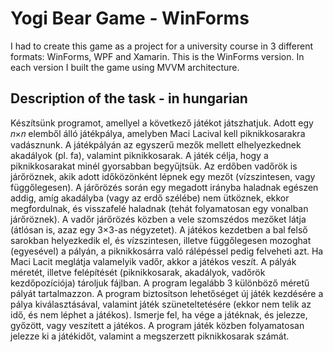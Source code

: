 # Yogi Bear Game - WinForms

I had to create this game as a project for a university course in 3 different formats: WinForms, WPF and Xamarin. This is the WinForms version. In each version I built the game using MVVM architecture.

## Description of the task - in hungarian

Készítsünk programot, amellyel a következő játékot játszhatjuk.  Adott egy 𝑛×𝑛 elemből álló játékpálya, amelyben Maci Lacival kell piknikkosarakra vadásznunk. A játékpályán az egyszerű mezők mellett elhelyezkednek akadályok (pl. fa), valamint piknikkosarak. A játék célja, hogy a piknikkosarakat minél gyorsabban begyűjtsük.
Az erdőben vadőrök is járőröznek, akik adott időközönként lépnek egy mezőt (vízszintesen, vagy függőlegesen). A járőrözés során egy megadott irányba haladnak egészen addig, amíg akadályba (vagy az erdő szélébe) nem ütköznek, ekkor megfordulnak, és visszafelé haladnak (tehát folyamatosan egy vonalban járőröznek). A vadőr járőrözés közben a vele szomszédos mezőket látja (átlósan is, azaz egy 3×3-as négyzetet).
A játékos kezdetben a bal felső sarokban helyezkedik el, és vízszintesen, illetve függőlegesen mozoghat (egyesével) a pályán, a piknikkosárra való rálépéssel pedig felveheti azt. Ha Maci Lacit meglátja valamelyik vadőr, akkor a játékos veszít.
A pályák méretét, illetve felépítését (piknikkosarak, akadályok, vadőrök kezdőpozíciója) tároljuk fájlban. A program legalább 3 különböző méretű pályát tartalmazzon.
A program biztosítson lehetőséget új játék kezdésére a pálya kiválasztásával, valamint játék szüneteltetésére (ekkor nem telik az idő, és nem léphet a játékos). Ismerje fel, ha vége a játéknak, és jelezze, győzött, vagy veszített a játékos. A program játék közben folyamatosan jelezze ki a játékidőt, valamint a megszerzett piknikkosarak számát.
